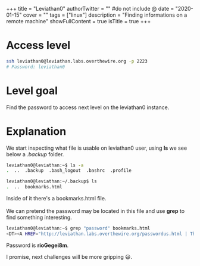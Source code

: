 +++
title = "Leviathan0"
authorTwitter = "" #do not include @
date = "2020-01-15"
cover = ""
tags = ["linux"]
description = "Finding informations on a remote machine"
showFullContent = true
isTitle = true
+++

# Access level
```bash
ssh leviathan0@leviathan.labs.overthewire.org -p 2223
# Password: leviathan0
```

# Level goal
Find the password to access next level on the leviathan0 instance.

# Explanation

We start inspecting what file is usable on leviathan0 user, using **ls** we see below a *.backup* folder.</br>

```bash
leviathan0@leviathan:~$ ls -a
.  ..  .backup  .bash_logout  .bashrc  .profile

leviathan0@leviathan:~/.backup$ ls
.  ..  bookmarks.html
```

Inside of it there's a bookmarks.html file.</br></br>
We can pretend the password may be located in this file and use **grep** to find something interesting.</br>

```bash
leviathan0@leviathan:~$ grep "password" bookmarks.html
<DT><A HREF="http://leviathan.labs.overthewire.org/passwordus.html | This will be fixed later, the password for leviathan1 is rioGegei8m" ADD_DATE="1155384634" LAST_CHARSET="ISO-8859-1" ID="rdf:#$2wIU71">password to leviathan1</A>
```

Password is **rioGegei8m**.

I promise, next challenges will be more gripping 😃.

